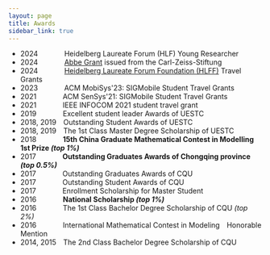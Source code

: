```yaml
---
layout: page
title: Awards
sidebar_link: true
---
```

* 2024&thinsp;&nbsp;&nbsp;&emsp;&emsp;&emsp;Heidelberg Laureate Forum (HLF) Young Researcher
* 2024&thinsp;&nbsp;&nbsp;&emsp;&emsp;&emsp;[Abbe Grant](https://www.carl-zeiss-stiftung.de/en/) issued from the Carl-Zeiss-Stiftung
* 2024&thinsp;&nbsp;&nbsp;&emsp;&emsp;&emsp;[Heidelberg Laureate Forum Foundation (HLFF)](https://www.hlf-foundation.org/) Travel Grants
* 2023&thinsp;&nbsp;&nbsp;&emsp;&emsp;&emsp;ACM MobiSys'23: SIGMobile Student Travel Grants
* 2021&thinsp;&nbsp;&nbsp;&emsp;&emsp;&emsp;ACM SenSys'21: SIGMobile Student Travel Grants
* 2021&thinsp;&nbsp;&nbsp;&emsp;&emsp;&emsp;IEEE INFOCOM 2021 student travel grant
* 2019&thinsp;&nbsp;&nbsp;&emsp;&emsp;&emsp;Excellent student leader Awards of UESTC
* 2018, 2019&emsp;Outstanding Student Awards of UESTC
* 2018, 2019&emsp;The 1st Class Master Degree Scholarship of UESTC
* 2018&thinsp;&nbsp;&nbsp;&emsp;&emsp;&emsp;**15th China Graduate Mathematical Contest in Modelling&emsp;1st Prize *(top 1%)***
* 2017&thinsp;&nbsp;&nbsp;&emsp;&emsp;&emsp;**Outstanding Graduates Awards of Chongqing province *(top 0.5%)***
* 2017&thinsp;&nbsp;&nbsp;&emsp;&emsp;&emsp;Outstanding Graduates Awards of CQU
* 2017&thinsp;&nbsp;&nbsp;&emsp;&emsp;&emsp;Outstanding Student Awards of CQU
* 2017&thinsp;&nbsp;&nbsp;&emsp;&emsp;&emsp;Enrollment Scholarship for Master Student
* 2016&thinsp;&nbsp;&nbsp;&emsp;&emsp;&emsp;**National Scholarship *(top 1%)***
* 2016&thinsp;&nbsp;&nbsp;&emsp;&emsp;&emsp;The 1st Class Bachelor Degree Scholarship of CQU *(top 2%)*
* 2016&thinsp;&nbsp;&nbsp;&emsp;&emsp;&emsp;International Mathematical Contest in Modeling&emsp;Honorable Mention
* 2014, 2015&emsp;The 2nd Class Bachelor Degree Scholarship of CQU



